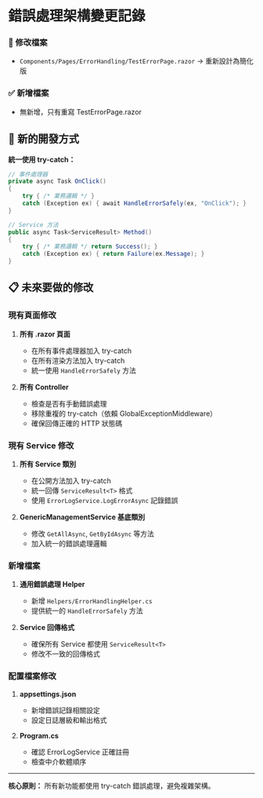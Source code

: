 # 錯誤處理架構變更記錄

### 🔧 修改檔案
- `Components/Pages/ErrorHandling/TestErrorPage.razor` → 重新設計為簡化版

### ✅ 新增檔案
- 無新增，只有重寫 TestErrorPage.razor

## 🎯 新的開發方式

**統一使用 try-catch：**

```csharp
// 事件處理器
private async Task OnClick()
{
    try { /* 業務邏輯 */ }
    catch (Exception ex) { await HandleErrorSafely(ex, "OnClick"); }
}

// Service 方法
public async Task<ServiceResult> Method()
{
    try { /* 業務邏輯 */ return Success(); }
    catch (Exception ex) { return Failure(ex.Message); }
}
```

## 📋 未來要做的修改

### 現有頁面修改
1. **所有 .razor 頁面**
   - 在所有事件處理器加入 try-catch
   - 在所有渲染方法加入 try-catch
   - 統一使用 `HandleErrorSafely` 方法

2. **所有 Controller**
   - 檢查是否有手動錯誤處理
   - 移除重複的 try-catch（依賴 GlobalExceptionMiddleware）
   - 確保回傳正確的 HTTP 狀態碼

### 現有 Service 修改
1. **所有 Service 類別**
   - 在公開方法加入 try-catch
   - 統一回傳 `ServiceResult<T>` 格式
   - 使用 `ErrorLogService.LogErrorAsync` 記錄錯誤

2. **GenericManagementService 基底類別**
   - 修改 `GetAllAsync`, `GetByIdAsync` 等方法
   - 加入統一的錯誤處理邏輯

### 新增檔案
1. **通用錯誤處理 Helper**
   - 新增 `Helpers/ErrorHandlingHelper.cs`
   - 提供統一的 `HandleErrorSafely` 方法

2. **Service 回傳格式**
   - 確保所有 Service 都使用 `ServiceResult<T>`
   - 修改不一致的回傳格式

### 配置檔案修改
1. **appsettings.json**
   - 新增錯誤記錄相關設定
   - 設定日誌層級和輸出格式

2. **Program.cs**
   - 確認 ErrorLogService 正確註冊
   - 檢查中介軟體順序

---

**核心原則：** 所有新功能都使用 try-catch 錯誤處理，避免複雜架構。
